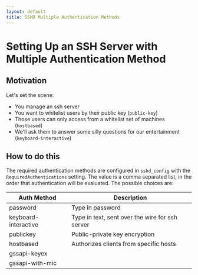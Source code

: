 ```yaml
---
layout: default
title: SSHD Multiple Authentication Methods
---
```

# Setting Up an SSH Server with Multiple Authentication Method
## Motivation
Let's set the scene:
- You manage an ssh server
- You want to whitelist users by their public key (`public-key`)
- Those users can only access from a whitelist set of machines (`hostbased`)
- We'll ask them to answer some silly questions for our entertainment (`keyboard-interactive`)

## How to do this
The required authentication methods are configured in `sshd_config` with the `RequiredAuthentications` setting.
The value is a comma separated list, in the order that authentication will be evaluated.
The possible choices are:

Auth Method | Description
-- | --
password | Type in password
keyboard-interactive | Type in text, sent over the wire for ssh server
publickey | Public-private key encryption
hostbased | Authorizes clients from specific hosts
gssapi-keyex |
gssapi-with-mic |
